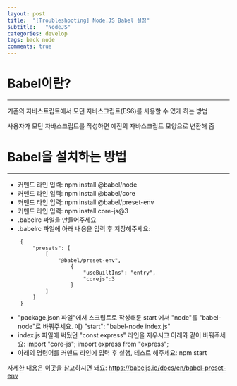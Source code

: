 ```yaml
---
layout: post
title:  "[Troubleshooting] Node.JS Babel 설정"
subtitle:   "NodeJS"
categories: develop
tags: back node
comments: true
---
```


# Babel이란?
---
기존의 자바스트립트에서 모던 자바스크립트(ES6)를 사용할 수 있게 하는 방법

사용자가 모던 자바스크립트를 작성하면 예전의 자바스크립트 모양으로 변환해 줌

# Babel을 설치하는 방법
---
* 커맨드 라인 입력:
npm install @babel/node
* 커맨드 라인 입력:
npm install @babel/core
* 커맨드 라인 입력:
npm install @babel/preset-env
* 커맨드 라인 입력:
npm install core-js@3
* .babelrc 파일을 만들어주세요
* .babelrc 파일에 아래 내용을 입력 후 저장해주세요:
  
```
    {
        "presets": [
            [
                "@babel/preset-env",
                    {
                        "useBuiltIns": "entry",
                        "corejs":3
                    }
            ]   
        ]
    }
```
* "package.json 파일"에서 스크립트로 작성해둔 start 에서 "node"를 "babel-node"로 바꿔주세요.
예) "start": "babel-node index.js"
* index.js 파일에 써뒀던 "const express" 라인을 지우시고 아래와 같이 바꿔주세요:
import "core-js";
import express from "express";
* 아래의 명령어를 커맨드 라인에 입력 후 실행, 테스트 해주세요:
npm start


자세한 내용은 이곳을 참고하시면 돼요: https://babeljs.io/docs/en/babel-preset-env